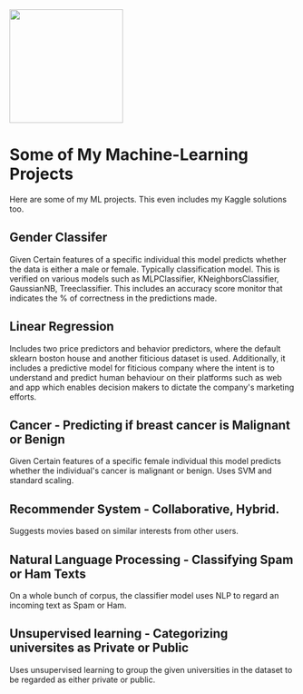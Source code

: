<img src=https://github.com/rakshithvasudev/Machine-Learning/blob/master/ml%20projects%20logo.png  width=200/> 


# Some of My Machine-Learning Projects
Here are some of my ML projects. This even includes my Kaggle solutions too. 

## Gender Classifer 
Given Certain features of a specific individual this model predicts whether the data is either a male or female. Typically classification model. This is verified on various models such as MLPClassifier, KNeighborsClassifier, GaussianNB, Treeclassifier. This includes an accuracy score monitor that indicates the % of correctness in the predictions made.

## Linear Regression 
Includes two price predictors and behavior predictors, where the default sklearn boston house and another fiticious dataset is used. Additionally, it includes a predictive model for fiticious company where the intent is to understand and predict human behaviour on their platforms such as web and app which enables decision makers to dictate the company's marketing efforts. 

## Cancer - Predicting if breast cancer is Malignant or Benign
Given Certain features of a specific female individual this model predicts whether the individual's cancer is malignant or benign. Uses SVM and standard scaling.

## Recommender System - Collaborative, Hybrid. 
Suggests movies based on similar interests from other users. 

## Natural Language Processing - Classifying Spam or Ham Texts
 On a whole bunch of corpus, the classifier model uses NLP to regard an incoming text as Spam or Ham. 

## Unsupervised learning - Categorizing universites as Private or Public 
Uses unsupervised learning to group the given universities in the dataset to be regarded as either private or public.
